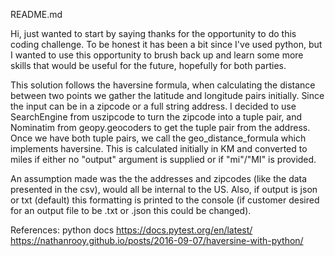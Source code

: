 README.md

Hi, just wanted to start by saying thanks for the opportunity to do this coding challenge.
To be honest it has been a bit since I've used python, but I wanted to use this opportunity
to brush back up and learn some more skills that would be useful for the future, hopefully
for both parties. 

This solution follows the haversine formula, when calculating the distance between two points
we gather the latitude and longitude pairs initially. Since the input can be in a zipcode or a
full string address. I decided to use SearchEngine from uszipcode to turn the zipcode into
a tuple pair, and Nominatim from geopy.geocoders to get the tuple pair from the address. Once
we have both tuple pairs, we call the geo_distance_formula which implements haversine. This
is calculated initially in KM and converted to miles if either no "output" argument is supplied
or if "mi"/"MI" is provided.

An assumption made was the the addresses and zipcodes (like the data presented in the csv),
would all be internal to the US. Also, if output is json or txt (default) this formatting is
printed to the console (if customer desired for an output file to be .txt or .json this could
be changed). 



References:
python docs
https://docs.pytest.org/en/latest/
https://nathanrooy.github.io/posts/2016-09-07/haversine-with-python/
